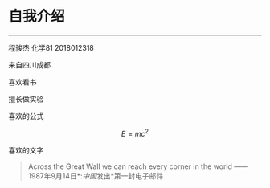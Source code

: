 # 自我介绍

---

程骏杰 化学81 2018012318

来自四川成都

喜欢看书

擅长做实验

喜欢的公式

$$E=mc^2$$

喜欢的文字

> Across the Great Wall we can reach every corner in the world
> 			——1987年9月14日*:*中国*发出*第一封电子邮件
